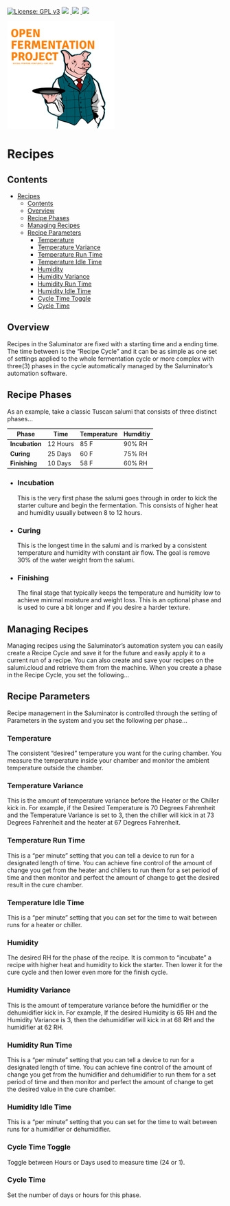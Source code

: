 [![License: GPL v3](https://img.shields.io/badge/License-GPLv3-blue.svg)](https://www.gnu.org/licenses/gpl-3.0)&nbsp;<a href="https://www.open-fermentation-project.org/"><img src="https://img.shields.io/badge/OFS v1-Open%20Fermentation%20Project%20v1-yellowgreen"></a>&nbsp;<a href="https://apps.azureiotcentral.com/">
<img src="https://img.shields.io/badge/Azure IoT Central-Open%20Fermentation%20Project%20v1-blue"></a>&nbsp;<a href="https://www.saluminator.com/">
<img src="https://img.shields.io/badge/IoT-Saluminator%20Appliance%20v4-purple"></a>

<img src="../assets/open-fermentation-project-logo-v2-750.png" width="250"/>

# Recipes

## Contents

- [Recipes](#recipes)
  - [Contents](#contents)
  - [Overview](#overview)
  - [Recipe Phases](#recipe-phases)
  - [Managing Recipes](#managing-recipes)
  - [Recipe Parameters](#recipe-parameters)
    - [Temperature](#temperature)
    - [Temperature Variance](#temperature-variance)
    - [Temperature Run Time](#temperature-run-time)
    - [Temperature Idle Time](#temperature-idle-time)
    - [Humidity](#humidity)
    - [Humidity Variance](#humidity-variance)
    - [Humidity Run Time](#humidity-run-time)
    - [Humidity Idle Time](#humidity-idle-time)
    - [Cycle Time Toggle](#cycle-time-toggle)
    - [Cycle Time](#cycle-time)

## Overview

Recipes in the Saluminator are fixed with a starting time and a ending time. The time between is the “Recipe Cycle” and it can be as simple as one set of settings applied to the whole fermentation cycle or more complex with three(3) phases in the cycle automatically managed by the Saluminator’s automation software.

## Recipe Phases

As an example, take a classic Tuscan salumi that consists of three distinct phases...

| Phase          | Time     | Temperature | Humditiy |
| -------------- | -------- | ----------- | -------- |
| **Incubation** | 12 Hours | 85 F        | 90% RH   |
| **Curing**     | 25 Days  | 60 F        | 75% RH   |
| **Finishing**  | 10 Days  | 58 F        | 60% RH   |

- ### Incubation

  This is the very first phase the salumi goes through in order to kick the starter culture and begin the fermentation. This consists of higher heat and humidity usually between 8 to 12 hours.

- ### Curing

  This is the longest time in the salumi and is marked by a consistent temperature and humidity with constant air flow. The goal is remove 30% of the water weight from the salumi.

- ### Finishing

  The final stage that typically keeps the temperature and humidity low to achieve minimal moisture and weight loss. This is an optional phase and is used to cure a bit longer and if you desire a harder texture.

## Managing Recipes

Managing recipes using the Saluminator’s automation system you can easily create a Recipe Cycle and save it for the future and easily apply it to a current run of a recipe. You can also create and save your recipes on the salumi.cloud and retrieve them from the machine. When you create a phase in the Recipe Cycle, you set the following…

## Recipe Parameters

Recipe management in the Saluminator is controlled through the setting of Parameters in the system and you set the following per phase…

### Temperature

The consistent “desired” temperature you want for the curing chamber. You measure the temperature inside your chamber and monitor the ambient temperature outside the chamber.

### Temperature Variance

This is the amount of temperature variance before the Heater or the Chiller kick in. For example, if the Desired Temperature is 70 Degrees Fahrenheit and the Temperature Variance is set to 3, then the chiller will kick in at 73 Degrees Fahrenheit and the heater at 67 Degrees Fahrenheit.

### Temperature Run Time

This is a “per minute” setting that you can tell a device to run for a designated length of time. You can achieve fine control of the amount of change you get from the heater and chillers to run them for a set period of time and then monitor and perfect the amount of change to get the desired result in the cure chamber.

### Temperature Idle Time

This is a “per minute” setting that you can set for the time to wait between runs for a heater or chiller.

### Humidity

The desired RH for the phase of the recipe. It is common to “incubate” a recipe with higher heat and humidity to kick the starter. Then lower it for the cure cycle and then lower even more for the finish cycle.

### Humidity Variance

This is the amount of temperature variance before the humidifier or the dehumidifier kick in. For example, If the desired Humidity is 65 RH and the Humidity Variance is 3, then the dehumidifier will kick in at 68 RH and the humidifier at 62 RH.

### Humidity Run Time

This is a “per minute” setting that you can tell a device to run for a designated length of time. You can achieve fine control of the amount of change you get from the humidifier and dehumidifier to run them for a set period of time and then monitor and perfect the amount of change to get the desired value in the cure chamber.

### Humidity Idle Time

This is a “per minute” setting that you can set for the time to wait between runs for a humidifier or dehumidifier.

### Cycle Time Toggle

Toggle between Hours or Days used to measure time (24 or 1).

### Cycle Time

Set the number of days or hours for this phase.
